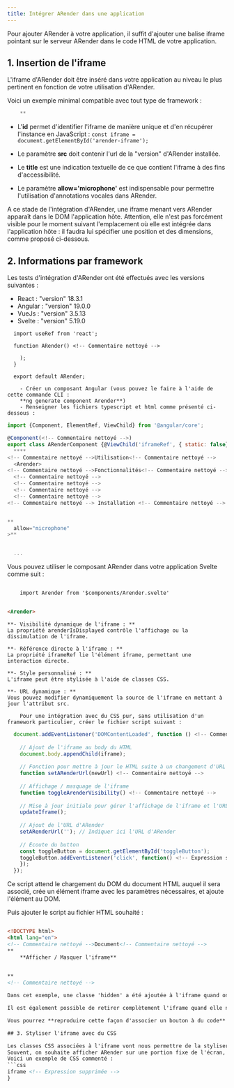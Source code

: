 ```yaml
---
title: Intégrer ARender dans une application
---
```


Pour ajouter ARender à votre application, il suffit d'ajouter une balise iframe pointant sur le serveur ARender dans le code HTML de votre application.

## 1. Insertion de l'iframe

L'iframe d'ARender doit être inséré dans votre application au niveau le plus pertinent en fonction de votre utilisation d'ARender.

Voici un exemple minimal compatible avec tout type de framework :

```javascript
    **
```

- L'**id** permet d'identifier l'iframe de manière unique et d'en récupérer l'instance en JavaScript :
    `const iframe = document.getElementById('arender-iframe');`

- Le paramètre **src** doit contenir l'url de la "version" d'ARender installée.
- Le **title** est une indication textuelle de ce que contient l'iframe à des fins d'accessibilité.
- Le paramètre **allow='microphone'** est indispensable pour permettre l'utilisation d'annotations vocales dans ARender.

A ce stade de l'intégration d'ARender, une iframe menant vers ARender apparaît dans le DOM l'application hôte. Attention, elle n'est pas forcément visible pour le moment suivant l'emplacement où elle est intégrée dans l'application hôte : il faudra lui spécifier une position et des dimensions, comme proposé ci-dessous.

## 2. Informations par framework

Les tests d'intégration d'ARender ont été effectués avec les versions suivantes :
- React : "version" 18.3.1
- Angular : "version" 19.0.0
- VueJs : "version" 3.5.13
- Svelte : "version" 5.19.0

<!-- Commentaire nettoyé -->

<!-- Commentaire nettoyé -->
<!-- Commentaire nettoyé -->
<!-- Commentaire nettoyé -->

      import useRef from 'react';

      function ARender() <!-- Commentaire nettoyé -->
          
        );
      }

      export default ARender;

        - Créer un composant Angular (vous pouvez le faire à l'aide de cette commande CLI :
        **ng generate component Arender**)
        - Renseigner les fichiers typescript et html comme présenté ci-dessous :


```javascript
import {Component, ElementRef, ViewChild} from '@angular/core';

@Component(<!-- Commentaire nettoyé -->)
export class ARenderComponent {@ViewChild('iframeRef', { static: false}) iframeRef!: ElementRef<!-- Commentaire nettoyé -->- Ajouter ARenderComponent dans le module principal (fichier app.module.ts) si nécessaire en ajoutant le composant arender à la liste des déclarations.<!-- Commentaire nettoyé -->- Insérer le composant dans l'application, en insérant cette balise dans le code html du fichier adéquat : **&lt;app-arender&gt;&lt;/app-arender&gt;**<!-- Commentaire nettoyé -->- L'attribut **@ViewChild** permettra d'interagir aisément avec l'iframe sans passer par getElementById.<!-- Commentaire nettoyé --> Installation <!-- Commentaire nettoyé -->
  ****
<!-- Commentaire nettoyé -->Utilisation<!-- Commentaire nettoyé -->
  <Arender>
<!-- Commentaire nettoyé -->Fonctionnalités<!-- Commentaire nettoyé --> 
  <!-- Commentaire nettoyé --> 
  <!-- Commentaire nettoyé --> 
  <!-- Commentaire nettoyé -->
  <!-- Commentaire nettoyé --> 
<!-- Commentaire nettoyé --> Installation <!-- Commentaire nettoyé --> = $props();


**
  allow="microphone"
>**


  ...

```

<!-- Commentaire nettoyé -->

Vous pouvez utiliser le composant ARender dans votre application Svelte comme suit :

```html

	import Arender from '$components/Arender.svelte'


<Arender>
```

<!-- Commentaire nettoyé -->

<!-- Commentaire nettoyé --> 
    **- Visibilité dynamique de l'iframe : ** 
    La propriété arenderIsDisplayed contrôle l'affichage ou la dissimulation de l'iframe. 
  <!-- Commentaire nettoyé --> 
    **- Référence directe à l'iframe : ** 
    La propriété iframeRef lie l'élément iframe, permettant une interaction directe. 
  <!-- Commentaire nettoyé --> 
    **- Style personnalisé : ** 
    L'iframe peut être stylisée à l'aide de classes CSS. 
  <!-- Commentaire nettoyé --> 
    **- URL dynamique : ** 
    Vous pouvez modifier dynamiquement la source de l'iframe en mettant à jour l'attribut src. 
  <!-- Commentaire nettoyé -->

        Pour une intégration avec du CSS pur, sans utilisation d'un framework particulier, créer le fichier script suivant :

<!-- Commentaire nettoyé -->
```javascript
  document.addEventListener('DOMContentLoaded', function () <!-- Commentaire nettoyé -->
  
    // Ajout de l'iframe au body du HTML
    document.body.appendChild(iframe);
  
    // Fonction pour mettre à jour le HTML suite à un changement d'URL de l'iframe
    function setARenderUrl(newUrl) <!-- Commentaire nettoyé -->
  
    // Affichage / masquage de l'iframe
    function toggleArenderVisibility() <!-- Commentaire nettoyé -->
  
    // Mise à jour initiale pour gérer l'affichage de l'iframe et l'URL
    updateIframe();
  
    // Ajout de l'URL d'ARender
    setARenderUrl(''); // Indiquer ici l'URL d'ARender
  
    // Ecoute du button
    const toggleButton = document.getElementById('toggleButton');
    toggleButton.addEventListener('click', function() <!-- Expression supprimée -->;
    });
  });
  ```
<!-- Commentaire nettoyé -->
Ce script attend le chargement du DOM du document HTML auquel il sera associé, crée un élément iframe avec les paramètres nécessaires, et ajoute l'élément au DOM.

  Puis ajouter le script au fichier HTML souhaité :

  <!-- Commentaire nettoyé -->
```html

<!DOCTYPE html>
<html lang="en">
<!-- Commentaire nettoyé -->Document<!-- Commentaire nettoyé -->
**
    **Afficher / Masquer l'iframe**

    
**
<!-- Commentaire nettoyé -->

Dans cet exemple, une classe 'hidden' a été ajoutée à l'iframe quand on souhaite la masquer (en passant sa "largeur" à 0px par exemple).

Il est également possible de retirer complètement l'iframe quand elle n'est pas affichée, mais cela entraînera un rechargement d'ARender à chaque nouvel affichage.

Vous pourrez **reproduire cette façon d'associer un bouton à du code** pour tester les fonctionnalités d'ARender décrites dans les pages suivantes.

## 3. Styliser l'iframe avec du CSS

Les classes CSS associées à l'iframe vont nous permettre de la styliser.
Souvent, on souhaite afficher ARender sur une portion fixe de l'écran, occupant par exemple 60% de la "largeur" de l'écran, et ne disparaissant pas lors du scroll.
Voici un exemple de CSS commenté :
```css
iframe <!-- Expression supprimée -->
}
```
